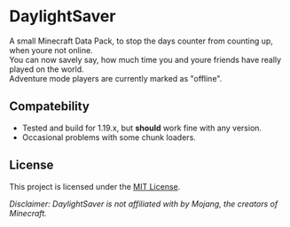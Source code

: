 # DaylightSaver

A small Minecraft Data Pack, to stop the days counter from counting up, when youre not online.  
You can now savely say, how much time you and youre friends have really played on the world.  
Adventure mode players are currently marked as "offline".

## Compatebility
- Tested and build for 1.19.x, but **should** work fine with any version.
- Occasional problems with some chunk loaders.

## License

This project is licensed under the [MIT License](LICENSE).

*Disclaimer: DaylightSaver is not affiliated with by Mojang, the creators of Minecraft.*
